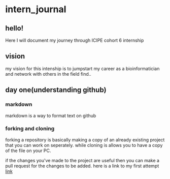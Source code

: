 # __intern_journal__

## __hello!__

Here I will document my journey through ICIPE cohort 6 internship

## vision

my vision for this intenship is to jumpstart my career as a bioinformatician and network with others in the field find..


## day one(understanding github)

### markdown
markdown is a way to format text  on github


### forking and cloning
forking a repository is basically making a copy of an already existing project that you can work on seperately. while cloning is allows you to have a copy of the file on your PC.

if the changes you've made to the project are useful then you can make a pull request for the changes to be added. here is a link to my first attempt [link][1]

[1]:https://github.com/Mattcreates25/MyFirstFork

###


 
